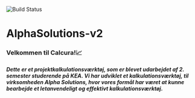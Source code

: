 ![Build Status](https://github.com/ayan0138/AlphaSolutions-v2/actions/workflows/maven.yml/badge.svg)

# AlphaSolutions-v2
### Velkommen til Calcura!📈

##### Dette er et projektkalkulationsværktøj, som er blevet udarbejdet af 2. semester studerende på KEA. Vi har udviklet et kalkulationsværktøj, til virksomheden Alpha Solutions, hvor vores formål har været at kunne bearbejde et letanvendeligt og effektivt kalkulationsværktøj.
